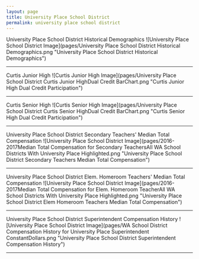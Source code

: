 ```yaml
---
layout: page
title: University Place School District
permalink: university place school district
---
```



University Place School District Historical Demographics
![University Place School District Image](pages/University Place School District Historical Demographics.png "University Place School District Historical Demographics")

___

Curtis Junior High
![Curtis Junior High Image](pages/University Place School District Curtis Junior HighDual Credit BarChart.png "Curtis Junior High Dual Credit Participation")

___

Curtis Senior High
![Curtis Senior High Image](pages/University Place School District Curtis Senior HighDual Credit BarChart.png "Curtis Senior High Dual Credit Participation")

___

University Place School District Secondary Teachers' Median Total Compensation
![University Place School District Image](pages/2016-2017Median Total Compensation for Secondary TeachersAll WA School Districts With University Place Highlighted.png "University Place School District Secondary Teachers Median Total Compensation")

___

University Place School District Elem. Homeroom Teachers' Median Total Compensation
![University Place School District Image](pages/2016-2017Median Total Compensation for Elem. Homeroom TeacherAll WA School Districts With University Place Highlighted.png "University Place School District Elem Homeroom Teachers Median Total Compensation")

___

University Place School District Superintendent Compensation History
![University Place School District Image](pages/WA School District Compensation History for University Place Superintendent ConstantDollars.png "University Place School District Superintendent Compensation History")

___


